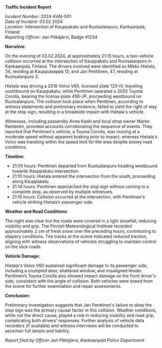 **Traffic Incident Report**

*Incident Number:* 2024-KAN-001  
*Date of Incident:* 03.02.2024  
*Location:* Intersection of Kauppakatu and Ruotsalanpuro, Kankaanpää, Finland  
*Reporting Officer:* Jari Pitkäjärvi, Badge #1234  

**Narrative:**

On the evening of 03.02.2024, at approximately 21:15 hours, a two-vehicle collision occurred at the intersection of Kauppakatu and Ruotsalanpuro in Kankaanpää, Finland. The drivers involved were identified as Mikko Hietala, 34, residing at Kauppiaseppä 12, and Jari Penttinen, 47, residing at Ruotsalanpuro 3.

Hietala was driving a 2018 Volvo V60, licensed plate 123-IV, traveling southbound on Kauppakatu, while Penttinen operated a 2020 Toyota Corolla, bearing the license plate 456-JP, proceeding westbound on Ruotsalanpuro. The collision took place when Penttinen, according to witness statements and preliminary evidence, failed to yield the right of way at the stop sign, resulting in a broadside impact with Hietala's vehicle.

Witnesses, including passersby Anna Kaski and local shop owner Marko Rantanen, provided accounts corroborating the sequence of events. They reported that Penttinen's vehicle, a Toyota Corolla, was moving at a moderate speed without apparent braking prior to impact, whereas Hietala's Volvo was traveling within the speed limit for the area despite snowy road conditions.

**Timeline:**

- 21:05 hours: Penttinen departed from Ruotsalanpuro heading westbound towards Kauppakatu intersection.
- 21:10 hours: Hietala entered the intersection from the south, proceeding along Kauppakatu.
- 21:14 hours: Penttinen approached the stop sign without coming to a complete stop, as observed by multiple witnesses.
- 21:15 hours: Collision occurred at the intersection, with Penttinen's vehicle striking Hietala’s passenger side.

**Weather and Road Conditions:**

The night was clear but the roads were covered in a light snowfall, reducing visibility and grip. The Finnish Meteorological Institute recorded approximately 2 cm of fresh snow over the preceding hours, contributing to slippery conditions. Tire tracks at the scene indicated reduced traction, aligning with witness observations of vehicles struggling to maintain control on the slick roads.

**Vehicle Damage:**

Hietala's Volvo V60 sustained significant damage to its passenger side, including a crumpled door, shattered window, and misaligned fender. Penttinen’s Toyota Corolla also showed impact damage on the front driver's side, consistent with the angle of collision. Both vehicles were towed from the scene for further examination and repair assessments.

**Conclusion:**

Preliminary investigation suggests that Jari Penttinen's failure to obey the stop sign was the primary causal factor in this collision. Weather conditions, while not the direct cause, played a role in reducing visibility and road grip, complicating both drivers' responses. Further analysis of vehicle data recorders (if available) and witness interviews will be conducted to ascertain full details and liability.

*Report filed by Officer Jari Pitkäjärvi, Kankaanpää Police Department.*